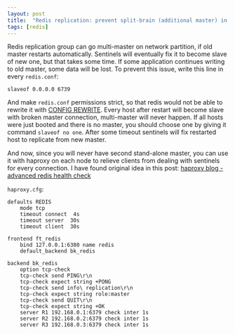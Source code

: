 ```yaml
---
layout: post
title:  "Redis replication: prevent split-brain (additional master) in case of network partition"
tags: [redis]
---
```

Redis replication group can go multi-master on network partition, if old master restarts automatically. Sentinels will eventually fix it to become slave of new one, but that takes some time. If some application continues writing to old master, some data will be lost. To prevent this issue, write this line in every `redis.conf`:

```
slaveof 0.0.0.0 6739
```

And make `redis.conf` permissions strict, so that redis would not be able to rewrite it with [CONFIG REWRITE](http://redis.io/commands/config-rewrite). Every host after restart will become slave with broken master connection, multi-master will never happen. If all hosts were just booted and there is no master, you should choose one by giving it command `slaveof no one`. After some timeout sentinels will fix restarted host to replicate from new master.

And now, since you will never have second stand-alone master, you can use it with haproxy on each node to relieve clients from dealing with sentinels for every connection. I have found original idea in this post: [haproxy blog - advanced redis health check](http://blog.haproxy.com/2014/01/02/haproxy-advanced-redis-health-check/)

`haproxy.cfg`:

```config
defaults REDIS
    mode tcp
    timeout connect  4s
    timeout server  30s
    timeout client  30s

frontend ft_redis
    bind 127.0.0.1:6380 name redis
    default_backend bk_redis

backend bk_redis
    option tcp-check
    tcp-check send PING\r\n
    tcp-check expect string +PONG
    tcp-check send info\ replication\r\n
    tcp-check expect string role:master
    tcp-check send QUIT\r\n
    tcp-check expect string +OK
    server R1 192.168.0.1:6379 check inter 1s
    server R2 192.168.0.2:6379 check inter 1s
    server R3 192.168.0.3:6379 check inter 1s
```
